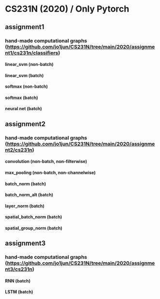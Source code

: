 # CS231N (2020) / Only Pytorch

## assignment1
### hand-made computational graphs (https://github.com/jo1jun/CS231N/tree/main/2020/assignment1/cs231n/classifiers)
#### linear_svm (non-batch)
#### linear_svm (batch)
#### softmax (non-batch)
#### softmax (batch)
#### neural net (batch)

## assignment2
### hand-made computational graphs (https://github.com/jo1jun/CS231N/tree/main/2020/assignment2/cs231n)
#### convolution (non-batch, non-filterwise)
#### max_pooling (non-batch, non-channelwise)
#### batch_norm (batch)
#### batch_norm_alt (batch)
#### layer_norm (batch)
#### spatial_batch_norm (batch)
#### spatial_group_norm (batch)

## assignment3
### hand-made computational graphs (https://github.com/jo1jun/CS231N/tree/main/2020/assignment3/cs231n)
#### RNN (batch)
#### LSTM (batch)

